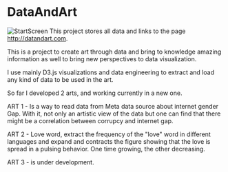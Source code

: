 # DataAndArt
![StartScreen](https://user-images.githubusercontent.com/25573262/182051851-118a37b0-8320-46c7-a3e4-1d3bcb3fdb31.jpg)
This project stores all data and links to the page http://datandart.com.

This is a project to create art through data and bring to knowledge amazing information as well to bring new perspectives to data visualization.

I use mainly D3.js visualizations and data engineering to extract and load any kind of data to be used in the art.

So far I developed 2 arts, and working currently in a new one.

ART 1 - Is a way to read data from Meta data source about internet gender Gap. With it, not only an artistic view of the data but one can find that there might be a correlation between corrupcy and internet gap.

ART 2 - Love word, extract the frequency of the "love" word in different languages and expand and contracts the figure showing that the love is spread in a pulsing behavior. One time growing, the other decreasing.

ART 3 - is under development. 
